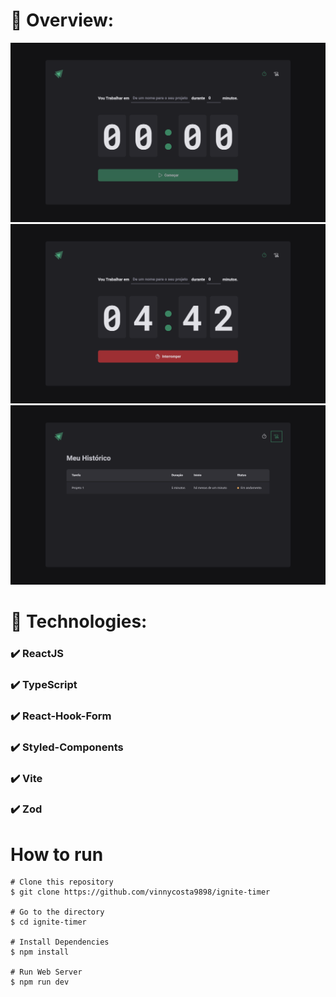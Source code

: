 # 📸 Overview:
![](.github/photo1.png)
![](.github/photo2.png)
![](.github/photo3.png)

# 🚀 Technologies:
### ✔️ ReactJS 
### ✔️ TypeScript
### ✔️ React-Hook-Form
### ✔️ Styled-Components
### ✔️ Vite
### ✔️ Zod

# How to run

```
# Clone this repository
$ git clone https://github.com/vinnycosta9898/ignite-timer

# Go to the directory
$ cd ignite-timer

# Install Dependencies
$ npm install

# Run Web Server
$ npm run dev